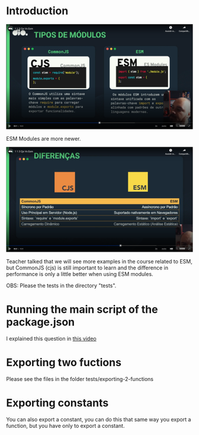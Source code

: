 # Introduction

![types of modules](images/esm-and-cjs-modules.png)

ESM Modules are more newer.

![differences between types of modules](images/differences-between-types-of-modules.png)

Teacher talked that we will see more examples in the course related to ESM, but CommonJS (cjs) is still important to learn and the difference in performance is only a little better when using ESM modules.

OBS: Please the tests in the directory "tests".


# Running the main script of the package.json

I explained this question in [this video](https://www.youtube.com/watch?v=m-jJNJCgMQc)


# Exporting two fuctions

Please see the files in the folder tests/exporting-2-functions


# Exporting constants

You can also export a constant, you can do this that same way you export a function, but you have only to export a constant.
